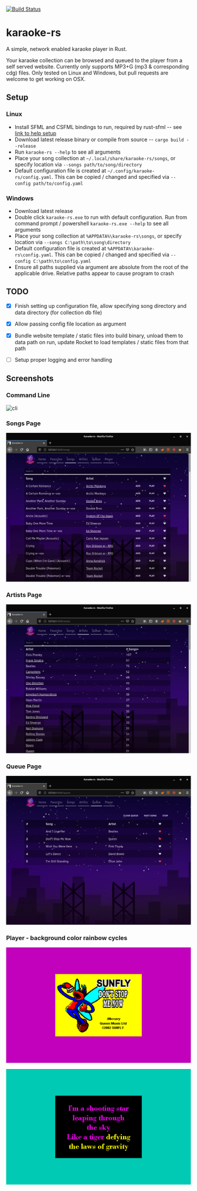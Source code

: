 [![Build Status](https://dev.azure.com/cforsstrom18/karaoke-rs/_apis/build/status/tarkah.karaoke-rs?branchName=master)](https://dev.azure.com/cforsstrom18/karaoke-rs/_build/latest?definitionId=1&branchName=azure-pipelines)

# karaoke-rs
A simple, network enabled karaoke player in Rust. 

Your karaoke collection can be browsed and queued to the player from a self served website. Currently only supports MP3+G (mp3 & corresponding cdg) files. Only tested on Linux and Windows, but pull requests are welcome to get working on OSX.


## Setup
### Linux
- Install SFML and CSFML bindings to run, required by rust-sfml -- see [link to help setup](https://github.com/jeremyletang/rust-sfml/wiki/Linux)
- Download latest release binary or compile from source -- `cargo build --release`
- Run `karaoke-rs --help` to see all arguments
- Place your song collection at `~/.local/share/karaoke-rs/songs`, or specify location via `--songs path/to/song/directory`
- Default configuration file is created at `~/.config/karaoke-rs/config.yaml`. This can be copied / changed and specified via `--config path/to/config.yaml`

### Windows
- Download latest release
- Double click `karaoke-rs.exe` to run with default configuration. Run from command prompt / powershell `karaoke-rs.exe --help` to see all arguments
- Place your song collection at `%APPDATA%\karaoke-rs\songs`, or specify location via `--songs C:\path\to\song\directory`
- Default configuration file is created at `%APPDATA%\karaoke-rs\config.yaml`. This can be copied / changed and specified via `--config C:\path\to\config.yaml`
- Ensure all paths supplied via argument are absolute from the root of the applicable drive. Relative paths appear to cause program to crash

## TODO
- [x] Finish setting up configuration file, allow specifying song directory and data directory (for collection db file)
- [x] Allow passing config file location as argument
- [x] Bundle website template / static files into build binary, unload them to data path on run, update Rocket to load templates / static files from that path
- [ ] Setup proper logging and error handling


## Screenshots

### Command Line
![cli](/screenshots/cli.png?raw=true)

### Songs Page
![songs](/screenshots/songs.png?raw=true)

### Artists Page
![artists](/screenshots/artists.png?raw=true)

### Queue Page
![queue](/screenshots/queue.png?raw=true)

### Player - background color rainbow cycles
![player1](/screenshots/player_1.png?raw=true)

![player2](/screenshots/player_2.png?raw=true)
